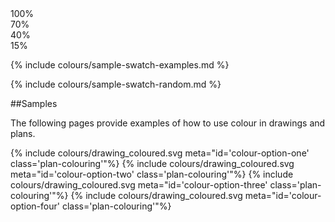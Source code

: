 <div class="swatch-samples">
<div class="colour-block numbers">
    <div>100%</div>
    <div> 70%</div>
    <div> 40%</div>
    <div> 15%</div>
</div>

{% include colours/sample-swatch-examples.md %}
</div>

{% include colours/sample-swatch-random.md %}


##Samples

The following pages provide examples of how to use colour in drawings and plans.

{% include colours/drawing_coloured.svg meta="id='colour-option-one' class='plan-colouring'"%}
{% include colours/drawing_coloured.svg meta="id='colour-option-two' class='plan-colouring'"%}
{% include colours/drawing_coloured.svg meta="id='colour-option-three' class='plan-colouring'"%}
{% include colours/drawing_coloured.svg meta="id='colour-option-four' class='plan-colouring'"%}
